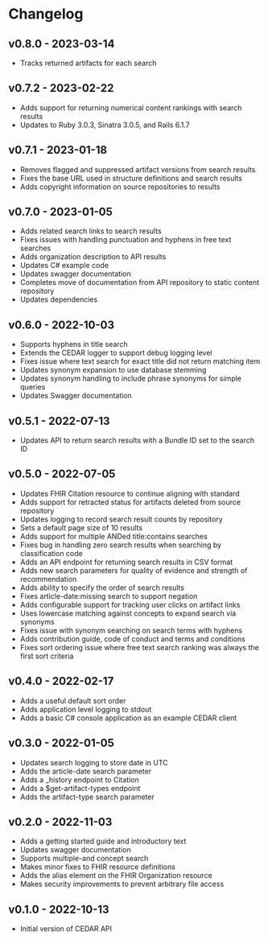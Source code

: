 # Changelog

## v0.8.0 - 2023-03-14

* Tracks returned artifacts for each search

## v0.7.2 - 2023-02-22

* Adds support for returning numerical content rankings with search results
* Updates to Ruby 3.0.3, Sinatra 3.0.5, and Rails 6.1.7

## v0.7.1 - 2023-01-18

* Removes flagged and suppressed artifact versions from search results
* Fixes the base URL used in structure definitions and search results
* Adds copyright information on source repositories to results

## v0.7.0 - 2023-01-05

* Adds related search links to search results
* Fixes issues with handling punctuation and hyphens in free text searches
* Adds organization description to API results
* Updates C# example code
* Updates swagger documentation
* Completes move of documentation from API repository to static content repository
* Updates dependencies

## v0.6.0 - 2022-10-03

* Supports hyphens in title search
* Extends the CEDAR logger to support debug logging level
* Fixes issue where text search for exact title did not return matching item
* Updates synonym expansion to use database stemming
* Updates synonym handling to include phrase synonyms for simple queries
* Updates Swagger documentation

## v0.5.1 - 2022-07-13

* Updates API to return search results with a Bundle ID set to the search ID

## v0.5.0 - 2022-07-05

* Updates FHIR Citation resource to continue aligning with standard
* Adds support for retracted status for artifacts deleted from source repository
* Updates logging to record search result counts by repository
* Sets a default page size of 10 results
* Adds support for multiple ANDed title:contains searches
* Fixes bug in handling zero search results when searching by classification code
* Adds an API endpoint for returning search results in CSV format
* Adds new search parameters for quality of evidence and strength of recommendation
* Adds ability to specify the order of search results
* Fixes article-date:missing search to support negation
* Adds configurable support for tracking user clicks on artifact links
* Uses lowercase matching against concepts to expand search via synonyms
* Fixes issue with synonym searching on search terms with hyphens
* Adds contribution guide, code of conduct and terms and conditions
* Fixes sort ordering issue where free text search ranking was always the first sort criteria

## v0.4.0 - 2022-02-17

* Adds a useful default sort order
* Adds application level logging to stdout
* Adds a basic C# console application as an example CEDAR client

## v0.3.0 - 2022-01-05

* Updates search logging to store date in UTC
* Adds the article-date search parameter
* Adds a _history endpoint to Citation
* Adds a $get-artifact-types endpoint
* Adds the artifact-type search parameter

## v0.2.0 - 2022-11-03

* Adds a getting started guide and introductory text
* Updates swagger documentation
* Supports multiple-and concept search
* Makes minor fixes to FHIR resource definitions
* Adds the alias element on the FHIR Organization resource
* Makes security improvements to prevent arbitrary file access

## v0.1.0 - 2022-10-13

* Initial version of CEDAR API
